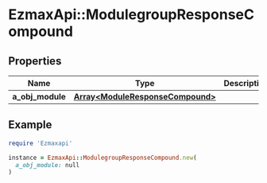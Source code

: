 # EzmaxApi::ModulegroupResponseCompound

## Properties

| Name | Type | Description | Notes |
| ---- | ---- | ----------- | ----- |
| **a_obj_module** | [**Array&lt;ModuleResponseCompound&gt;**](ModuleResponseCompound.md) |  | [optional] |

## Example

```ruby
require 'Ezmaxapi'

instance = EzmaxApi::ModulegroupResponseCompound.new(
  a_obj_module: null
)
```

